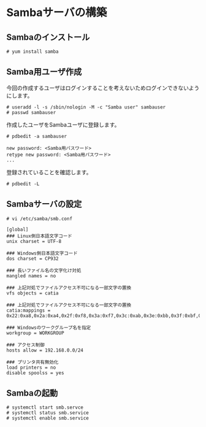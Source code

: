 # Sambaサーバの構築
## Sambaのインストール
```
# yum install samba
```
## Samba用ユーザ作成
今回の作成するユーザはログインすることを考えないためログインできないようにします。
```
# useradd -l -s /sbin/nologin -M -c "Samba user" sambauser
# passwd sambauser
```
作成したユーザをSambaユーザに登録します。
```
# pdbedit -a sambauser
```
```
new password: <Samba用パスワード>
retype new password: <Samba用パスワード>
...
```
登録されていることを確認します。
```
# pdbedit -L
```
## Sambaサーバの設定
```
# vi /etc/samba/smb.conf
```
```
[global]
### Linux側日本語文字コード
unix charset = UTF-8

### Windows側日本語文字コード
dos charset = CP932

### 長いファイル名の文字化け対処
mangled names = no

### 上記対処でファイルアクセス不可になる一部文字の置換
vfs objects = catia

### 上記対処でファイルアクセス不可になる一部文字の置換
catia:mappings = 0x22:0xa8,0x2a:0xa4,0x2f:0xf8,0x3a:0xf7,0x3c:0xab,0x3e:0xbb,0x3f:0xbf,0x5c:0xff,0x7c:0xa6

### Windowsのワークグループ名を指定
workgroup = WORKGROUP

### アクセス制御
hosts allow = 192.168.0.0/24

### プリンタ共有無効化
load printers = no
disable spoolss = yes
```
## Sambaの起動
```
# systemctl start smb.servce
# systemctl status smb.service
# systemctl enable smb.service
```
